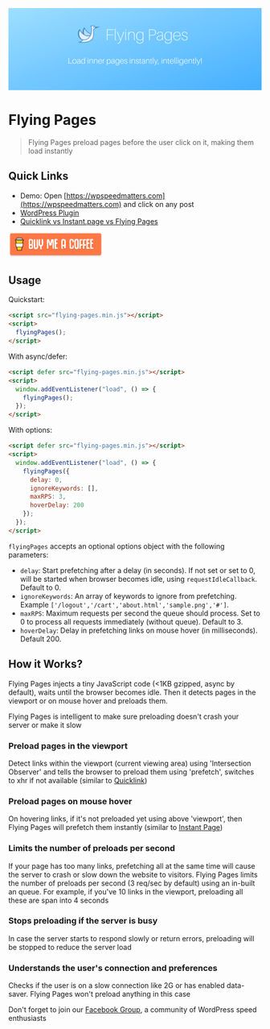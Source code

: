 <p align="center">
  <img src="cover.png">
</p>

# Flying Pages

> Flying Pages preload pages before the user click on it, making them load instantly

## Quick Links

- Demo: Open [https://wpspeedmatters.com](https://wpspeedmatters.com) and click on any post
- [WordPress Plugin](https://wordpress.org/plugins/flying-pages/)
- [Quicklink vs Instant.page vs Flying Pages](https://wpspeedmatters.com/quicklink-vs-instant-page-vs-flying-pages/)

<a href="https://paypal.me/gijo" target="_blank"><img src="buy-me-a-coffee.png" alt="Buy Me A Coffee" style="height: 50px !important" ></a>

## Usage

Quickstart:

```html
<script src="flying-pages.min.js"></script>
<script>
  flyingPages();
</script>
```

With async/defer:

```html
<script defer src="flying-pages.min.js"></script>
<script>
  window.addEventListener("load", () => {
    flyingPages();
  });
</script>
```

With options:

```html
<script defer src="flying-pages.min.js"></script>
<script>
  window.addEventListener("load", () => {
    flyingPages({
      delay: 0,
      ignoreKeywords: [],
      maxRPS: 3,
      hoverDelay: 200
    });
  });
</script>
```

`flyingPages` accepts an optional options object with the following parameters:

- `delay`: Start prefetching after a delay (in seconds). If not set or set to 0, will be started when browser becomes idle, using `requestIdleCallback`. Default to 0.
- `ignoreKeywords`: An array of keywords to ignore from prefetching. Example `['/logout','/cart','about.html','sample.png','#']`.
- `maxRPS`: Maximum requests per second the queue should process. Set to 0 to process all requests immediately (without queue). Default to 3.
- `hoverDelay`: Delay in prefetching links on mouse hover (in milliseconds). Default 200.

## How it Works?

Flying Pages injects a tiny JavaScript code (<1KB gzipped, async by default), waits until the browser becomes idle. Then it detects pages in the viewport or on mouse hover and preloads them.

Flying Pages is intelligent to make sure preloading doesn't crash your server or make it slow

### Preload pages in the viewport

Detect links within the viewport (current viewing area) using 'Intersection Observer' and tells the browser to preload them using 'prefetch', switches to xhr if not available (similar to [Quicklink](https://github.com/GoogleChromeLabs/quicklink))

### Preload pages on mouse hover

On hovering links, if it's not preloaded yet using above 'viewport', then Flying Pages will prefetch them instantly (similar to [Instant Page](https://instant.page/))

### Limits the number of preloads per second

If your page has too many links, prefetching all at the same time will cause the server to crash or slow down the website to visitors. Flying Pages limits the number of preloads per second (3 req/sec by default) using an in-built an queue. For example, if you've 10 links in the viewport, preloading all these are span into 4 seconds

### Stops preloading if the server is busy

In case the server starts to respond slowly or return errors, preloading will be stopped to reduce the server load

### Understands the user's connection and preferences

Checks if the user is on a slow connection like 2G or has enabled data-saver. Flying Pages won't preload anything in this case

Don't forget to join our [Facebook Group](https://www.facebook.com/groups/wpspeedmatters/), a community of WordPress speed enthusiasts
